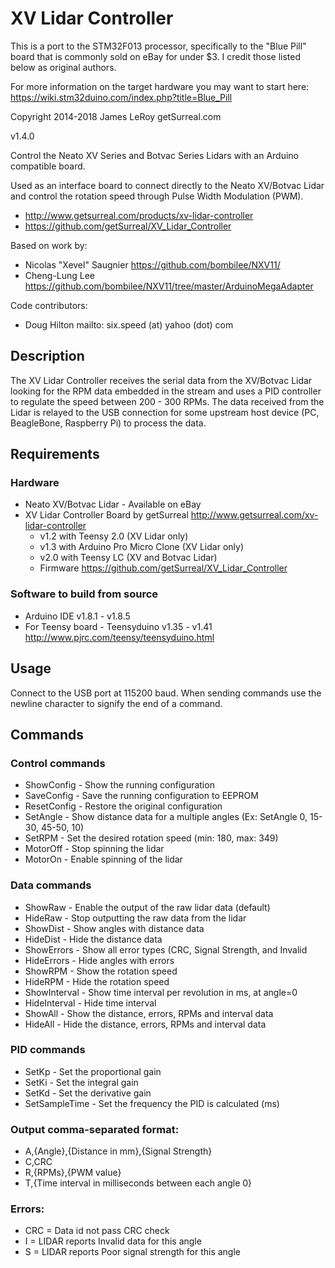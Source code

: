 XV Lidar Controller
===================

This is a port to the STM32F013 processor, specifically to the "Blue Pill" board that is commonly sold
on eBay for under $3.
I credit those listed below as original authors.

For more information on the target hardware you may want to start here:
https://wiki.stm32duino.com/index.php?title=Blue_Pill


Copyright 2014-2018 James LeRoy getSurreal.com

v1.4.0

Control the Neato XV Series and Botvac Series Lidars with an Arduino compatible board.

Used as an interface board to connect directly to the Neato XV/Botvac Lidar and control the rotation speed through Pulse Width Modulation (PWM).

* http://www.getsurreal.com/products/xv-lidar-controller
* https://github.com/getSurreal/XV_Lidar_Controller

Based on work by:
* Nicolas "Xevel" Saugnier https://github.com/bombilee/NXV11/
* Cheng-Lung Lee https://github.com/bombilee/NXV11/tree/master/ArduinoMegaAdapter

Code contributors:
* Doug Hilton mailto: six.speed (at) yahoo (dot) com

## Description ##
The XV Lidar Controller receives the serial data from the XV/Botvac Lidar looking for the RPM data embedded in the stream and uses a PID controller to regulate the speed between 200 - 300 RPMs.  The data received from the Lidar is relayed to the USB connection for some upstream host device (PC, BeagleBone, Raspberry Pi) to process the data.

## Requirements ##

### Hardware ###
* Neato XV/Botvac Lidar - Available on eBay
* XV Lidar Controller Board by getSurreal http://www.getsurreal.com/xv-lidar-controller
     * v1.2 with Teensy 2.0 (XV Lidar only)
     * v1.3 with Arduino Pro Micro Clone (XV Lidar only)
     * v2.0 with Teensy LC (XV and Botvac Lidar)
     * Firmware https://github.com/getSurreal/XV_Lidar_Controller


### Software to build from source ###
* Arduino IDE v1.8.1 - v1.8.5
* For Teensy board - Teensyduino v1.35 - v1.41 http://www.pjrc.com/teensy/teensyduino.html


## Usage ##
Connect to the USB port at 115200 baud.  When sending commands use the newline character to signify the end of a command.

## Commands ##

### Control commands ###
* ShowConfig    - Show the running configuration
* SaveConfig    - Save the running configuration to EEPROM
* ResetConfig   - Restore the original configuration
* SetAngle      - Show distance data for a multiple angles (Ex: SetAngle 0, 15-30, 45-50, 10)
* SetRPM        - Set the desired rotation speed (min: 180, max: 349)
* MotorOff      - Stop spinning the lidar
* MotorOn       - Enable spinning of the lidar


### Data commands ###
* ShowRaw       - Enable the output of the raw lidar data (default)
* HideRaw       - Stop outputting the raw data from the lidar
* ShowDist      - Show angles with distance data
* HideDist      - Hide the distance data
* ShowErrors    - Show all error types (CRC, Signal Strength, and Invalid
* HideErrors    - Hide angles with errors
* ShowRPM       - Show the rotation speed
* HideRPM       - Hide the rotation speed
* ShowInterval  - Show time interval per revolution in ms, at angle=0
* HideInterval  - Hide time interval
* ShowAll       - Show the distance, errors, RPMs and interval data
* HideAll       - Hide the distance, errors, RPMs and interval data


### PID commands ###
* SetKp         - Set the proportional gain
* SetKi         - Set the integral gain
* SetKd         - Set the derivative gain
* SetSampleTime - Set the frequency the PID is calculated (ms)


### Output comma-separated format: ###
* A,{Angle},{Distance in mm},{Signal Strength}
* C,CRC
* R,{RPMs},{PWM value}
* T,{Time interval in milliseconds between each angle 0}


### Errors: ###
* CRC = Data id not pass CRC check
*   I = LIDAR reports Invalid data for this angle
*   S = LIDAR reports Poor signal strength for this angle
